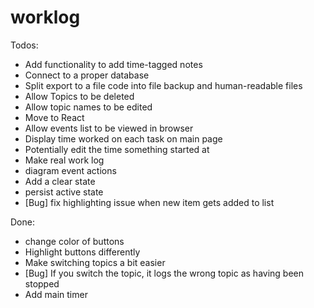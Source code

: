 # worklog

Todos:
- Add functionality to add time-tagged notes
- Connect to a proper database
- Split export to a file code into file backup and human-readable files
- Allow Topics to be deleted
- Allow topic names to be edited
- Move to React
- Allow events list to be viewed in browser
- Display time worked on each task on main page
- Potentially edit the time something started at 
- Make real work log
- diagram event actions
- Add a clear state
- persist active state 
- [Bug] fix highlighting issue when new item gets added to list


Done:
- change color of buttons
- Highlight buttons differently
- Make switching topics a bit easier
- [Bug] If you switch the topic, it logs the wrong topic as having been stopped
- Add main timer

